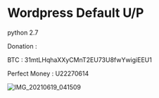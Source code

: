 # Wordpress Default U/P

python 2.7

Donation :

BTC : 31mtLHqhaXXyCMnT2EU73U8fwYwigiEEU1

Perfect Money : U22270614

![IMG_20210619_041509](https://user-images.githubusercontent.com/59664965/122616669-ff3fe400-d0b4-11eb-94f4-382785c29325.jpg)
